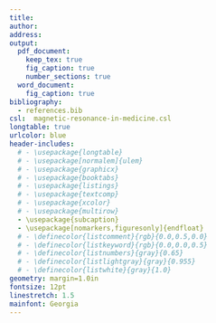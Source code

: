 ```yaml
---
title:
author:
address:
output:
  pdf_document:
    keep_tex: true
    fig_caption: true
    number_sections: true
  word_document:
    fig_caption: true
bibliography:
  - references.bib
csl:  magnetic-resonance-in-medicine.csl
longtable: true
urlcolor: blue
header-includes:
  # - \usepackage{longtable}
  # - \usepackage[normalem]{ulem}
  # - \usepackage{graphicx}
  # - \usepackage{booktabs}
  # - \usepackage{listings}
  # - \usepackage{textcomp}
  # - \usepackage{xcolor}
  # - \usepackage{multirow}
  - \usepackage{subcaption}
  - \usepackage[nomarkers,figuresonly]{endfloat}
  # - \definecolor{listcomment}{rgb}{0.0,0.5,0.0}
  # - \definecolor{listkeyword}{rgb}{0.0,0.0,0.5}
  # - \definecolor{listnumbers}{gray}{0.65}
  # - \definecolor{listlightgray}{gray}{0.955}
  # - \definecolor{listwhite}{gray}{1.0}
geometry: margin=1.0in
fontsize: 12pt
linestretch: 1.5
mainfont: Georgia
---
```

